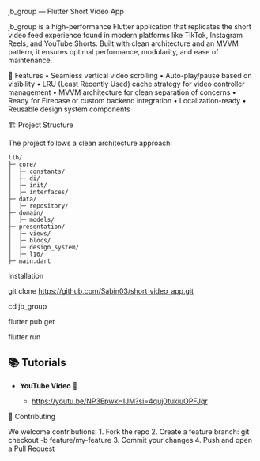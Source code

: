 jb_group — Flutter Short Video App

jb_group is a high-performance Flutter application that replicates the short video feed experience found in modern platforms like TikTok, Instagram Reels, and YouTube Shorts. Built with clean architecture and an MVVM pattern, it ensures optimal performance, modularity, and ease of maintenance.

🚀 Features
	•	Seamless vertical video scrolling
	•	Auto-play/pause based on visibility
	•	LRU (Least Recently Used) cache strategy for video controller management
	•	MVVM architecture for clean separation of concerns
	•	Ready for Firebase or custom backend integration
	•	Localization-ready
	•	Reusable design system components


🏗 Project Structure

The project follows a clean architecture approach:

```
lib/
├─ core/
│  ├─ constants/
│  ├─ di/
│  ├─ init/
│  ├─ interfaces/
├─ data/
│  ├─ repository/
├─ domain/
│  ├─ models/
├─ presentation/
│  ├─ views/
│  ├─ blocs/
│  ├─ design_system/
│  ├─ l10/
├─ main.dart
```

Installation

git clone https://github.com/Sabin03/short_video_app.git

cd jb_group

flutter pub get

flutter run

## 📚 Tutorials

* **YouTube Video** 🎥


  * https://youtu.be/NP3EpwkHIJM?si=4quj0tukiuOPFJqr

🤝 Contributing

We welcome contributions!
	1.	Fork the repo
	2.	Create a feature branch: git checkout -b feature/my-feature
	3.	Commit your changes
	4.	Push and open a Pull Request
